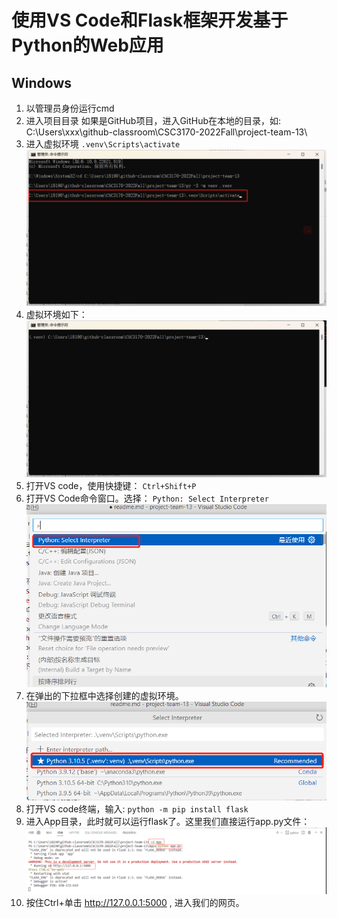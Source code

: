 # 使用VS Code和Flask框架开发基于Python的Web应用

## Windows

1. 以管理员身份运行cmd
2. 进入项目目录
    如果是GitHub项目，进入GitHub在本地的目录，如:
    C:\Users\xxx\github-classroom\CSC3170-2022Fall\project-team-13\
3. 进入虚拟环境
    `.venv\Scripts\activate`
    ![alt text](/material/images/vitual_create.png)
4. 虚拟环境如下：
    ![alt text](/material/images/vitual_env.png)
5. 打开VS code，使用快捷键：
    `Ctrl+Shift+P`
6. 打开VS Code命令窗口。选择：
    `Python: Select Interpreter`
    ![alt text](/material/images/interpreter.png)
7. 在弹出的下拉框中选择创建的虚拟环境。
    ![alt text](/material/images/select.png)
8. 打开VS code终端，输入:
    `python -m pip install flask`
9. 进入App目录，此时就可以运行flask了。这里我们直接运行app.py文件：
    ![alt text](/material/images/run.png)
10. 按住Ctrl+单击 http://127.0.0.1:5000 , 进入我们的网页。